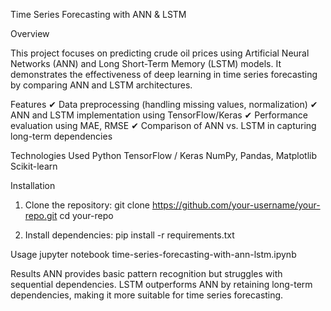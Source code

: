 Time Series Forecasting with ANN & LSTM

Overview

This project focuses on predicting crude oil prices using Artificial Neural Networks (ANN) and Long Short-Term Memory (LSTM) models. It demonstrates the effectiveness of deep learning in time series forecasting by comparing ANN and LSTM architectures.

Features
✔ Data preprocessing (handling missing values, normalization)
✔ ANN and LSTM implementation using TensorFlow/Keras
✔ Performance evaluation using MAE, RMSE
✔ Comparison of ANN vs. LSTM in capturing long-term dependencies

Technologies Used
Python
TensorFlow / Keras
NumPy, Pandas, Matplotlib
Scikit-learn

Installation
1. Clone the repository:
git clone https://github.com/your-username/your-repo.git
cd your-repo

2. Install dependencies:
pip install -r requirements.txt

Usage
jupyter notebook time-series-forecasting-with-ann-lstm.ipynb

Results
ANN provides basic pattern recognition but struggles with sequential dependencies.
LSTM outperforms ANN by retaining long-term dependencies, making it more suitable for time series forecasting.
